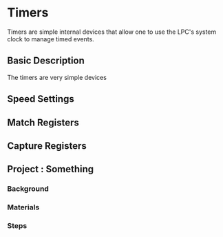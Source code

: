 # Timers #

Timers are simple internal devices that allow one to use the LPC's system
clock to manage timed events. 

## Basic Description ##

The timers are very simple devices 

## Speed Settings ##

## Match Registers ##

## Capture Registers ## 

## Project : Something ##

### Background ###

### Materials ###

### Steps ###
